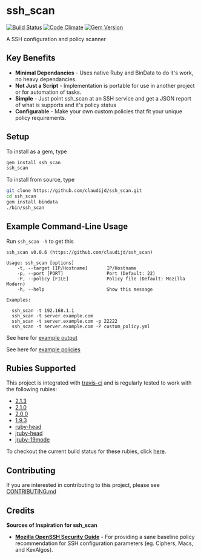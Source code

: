 # ssh_scan

[![Build Status](https://secure.travis-ci.org/claudijd/ssh_scan.png)](http://travis-ci.org/claudijd/ssh_scan)
[![Code Climate](https://codeclimate.com/github/claudijd/ssh_scan.png)](https://codeclimate.com/github/claudijd/ssh_scan)
[![Gem Version](https://badge.fury.io/rb/ssh_scan.svg)](https://badge.fury.io/rb/ssh_scan)

A SSH configuration and policy scanner

## Key Benefits

- **Minimal Dependancies** - Uses native Ruby and BinData to do it's work, no heavy dependancies.
- **Not Just a Script** - Implementation is portable for use in another project or for automation of tasks.
- **Simple** - Just point ssh_scan at an SSH service and get a JSON report of what is supports and it's policy status
- **Configurable** - Make your own custom policies that fit your unique policy requirements.

## Setup

To install as a gem, type

```bash
gem install ssh_scan
ssh_scan
```

To install from source, type

```bash
git clone https://github.com/claudijd/ssh_scan.git
cd ssh_scan
gem install bindata
./bin/ssh_scan
```

## Example Command-Line Usage

Run `ssh_scan -h` to get this

    ssh_scan v0.0.6 (https://github.com/claudijd/ssh_scan)

    Usage: ssh_scan [options]
        -t, --target [IP/Hostname]       IP/Hostname
        -p, --port [PORT]                Port (Default: 22)
        -P, --policy [FILE]              Policy file (Default: Mozilla Modern)
        -h, --help                       Show this message

    Examples:

      ssh_scan -t 192.168.1.1
      ssh_scan -t server.example.com
      ssh_scan -t server.example.com -p 22222
      ssh_scan -t server.example.com -P custom_policy.yml

See here for [example output](https://github.com/claudijd/ssh_scan/blob/master/examples/192.168.1.1.json)

See here for [example policies](https://github.com/claudijd/ssh_scan/blob/master/policies)

## Rubies Supported

This project is integrated with [travis-ci](http://about.travis-ci.org/) and is regularly tested to work with the following rubies:

* [2.1.3](https://github.com/ruby/ruby/tree/ruby_2_1)
* [2.1.0](https://github.com/ruby/ruby/tree/ruby_2_1)
* [2.0.0](https://github.com/ruby/ruby/tree/ruby_2_0_0)
* [1.9.3](https://github.com/ruby/ruby/tree/ruby_1_9_3)
* [ruby-head](https://github.com/ruby/ruby)
* [jruby-head](http://jruby.org/)
* [jruby-19mode](http://jruby.org/)

To checkout the current build status for these rubies, click [here](https://travis-ci.org/#!/claudijd/ssh_scan).

## Contributing

If you are interested in contributing to this project, please see [CONTRIBUTING.md](https://github.com/claudijd/ssh_scan/blob/master/CONTRIBUTING.md)

## Credits

**Sources of Inspiration for ssh_scan**

- [**Mozilla OpenSSH Security Guide**](https://wiki.mozilla.org/Security/Guidelines/OpenSSH) - For providing a sane baseline policy recommendation for SSH configuration parameters (eg. Ciphers, Macs, and KexAlgos).
